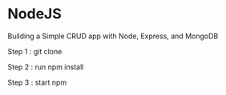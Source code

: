 # NodeJS
Building a Simple CRUD app with Node, Express, and MongoDB

Step 1 : git clone

Step 2 : run npm install

Step 3 : start npm


